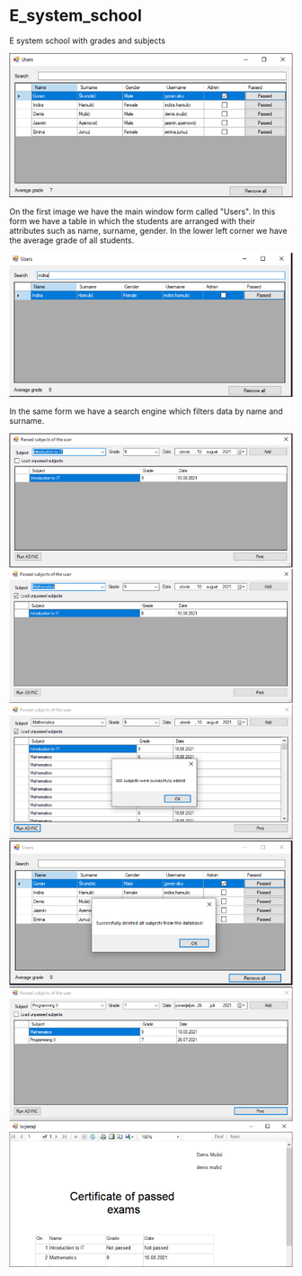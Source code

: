 # E_system_school
E system school with grades and subjects

<img src="images/main.PNG" width="">

On the first image we have the main window form called "Users". In this form we have a table in which the students are arranged with their attributes such as name, surname, gender. In the lower left corner we have  the average grade of all students.

<img src="images/1.1.PNG" width="">

In the same form we have a search engine which filters data by name and surname.

<img src="images/second.PNG" width="">


<img src="images/third.PNG" width="">


<img src="images/4.PNG" width="">

<img src="images/5.PNG" width="">


<img src="images/6.PNG" width="">
